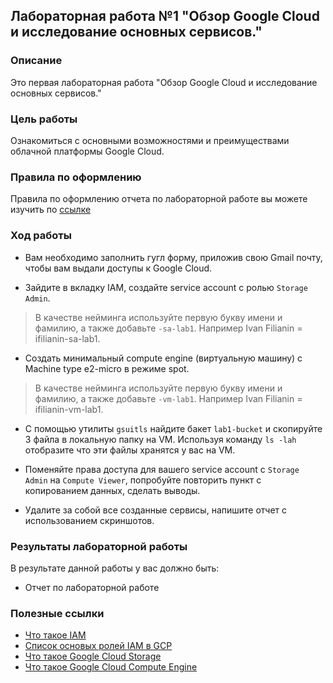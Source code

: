 ## Лабораторная работа №1 "Обзор Google Cloud и исследование основных сервисов."
### Описание
Это первая лабораторная работа "Обзор Google Cloud и исследование основных сервисов."

### Цель работы
Ознакомиться с основными возможностями и преимуществами облачной платформы Google Cloud.

### Правила по оформлению

Правила по оформлению отчета по лабораторной работе вы можете изучить по [ссылке](../reportdesign.md)

### Ход работы

- Вам необходимо заполнить гугл форму, приложив свою Gmail почту, чтобы вам выдали доступы к Google Cloud.

- Зайдите в вкладку IAM, создайте service account с ролью `Storage Admin`.
> В качестве нейминга используйте первую букву имени и фамилию, а также добавьте `-sa-lab1`. Например Ivan Filianin = ifilianin-sa-lab1.

- Создать минимальный compute engine (виртуальную машину) с Machine type
e2-micro в режиме spot.

> В качестве нейминга используйте первую букву имени и фамилию, а также добавьте `-vm-lab1`. Например Ivan Filianin = ifilianin-vm-lab1.

- С помощью утилиты `gsuitls` найдите бакет `lab1-bucket` и скопируйте 3 файла в локальную папку на VM. Используя команду `ls -lah` отобразите что эти файлы хранятся у вас на VM.

- Поменяйте права доступа для вашего service account с `Storage Admin` на `Compute Viewer`, попробуйте повторить пункт с копированием данных, сделать выводы.

- Удалите за собой все созданные сервисы, напишите отчет с использованием скриншотов.


### Результаты лабораторной работы
В результате данной работы у вас должно быть:

- Отчет по лабораторной работе

### Полезные ссылки

- [Что такое IAM](https://cloud.google.com/iam/docs/overview)
- [Список основых ролей IAM в GCP](https://cloud.google.com/iam/docs/understanding-roles#cloud-storage-roles)
- [Что такое Google Cloud Storage](https://www.youtube.com/watch?v=VDBhvexAj8I)
- [Что такое Google Cloud Compute Engine](https://cloud.google.com/compute/docs/instances)
